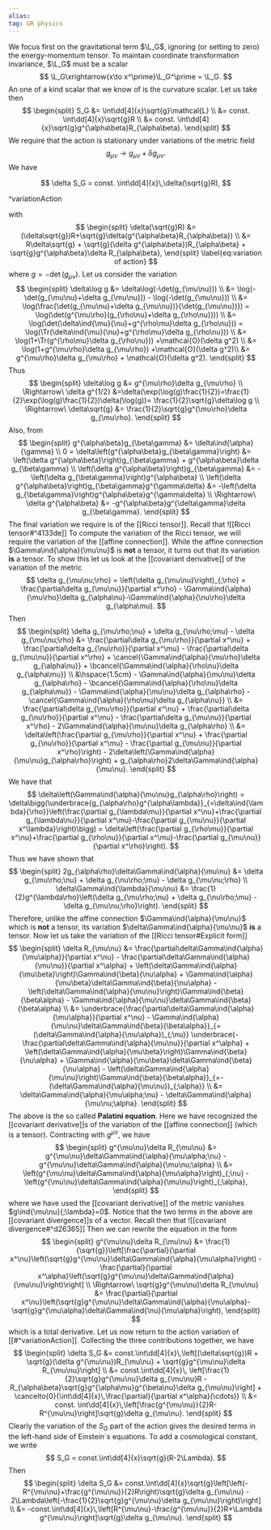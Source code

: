 ```yaml
---
alias:
tag: GR physics
---
```



We focus first on the gravitational term $\L_G$, ignoring (or setting to zero) the energy-momentum tensor. To maintain coordinate transformation invariance, $\L_G$ must be a scalar
$$
    \L_G\xrightarrow{x\to x^\prime}\L_G^\prime = \L_G.
$$
An one of a kind scalar that we know of is the curvature scalar. Let us take then 
$$
\begin{split}
    S_G &= \int\dd[4]{x}\sqrt{g}\mathcal{L} \\
    &= const. \int\dd[4]{x}\sqrt{g}R \\
    &= const. \int\dd[4]{x}\sqrt{g}g^{\alpha\beta}R_{\alpha\beta}.
\end{split}
$$
We require that the action is stationary under variations of the metric field
$$
    g_{\mu\nu}\to g_{\mu\nu}+\delta g_{\mu\nu}.
$$
We have

$$
    \delta S_G = const. \int\dd[4]{x}\,\delta(\sqrt{g}R),
$$

^variationAction

with
$$
\begin{split}
    \delta(\sqrt{g}R) &= (\delta\sqrt{g})R+\sqrt{g}\delta(g^{\alpha\beta}R_{\alpha\beta}) \\
    &= R\delta\sqrt{g} + \sqrt{g}(\delta g^{\alpha\beta})R_{\alpha\beta} + \sqrt{g}g^{\alpha\beta}\delta R_{\alpha\beta},
\end{split}
\label{eq:variation of action}
$$
where $g=-\det(g_{\mu\nu})$. Let us consider the variation
$$
\begin{split}
    \delta\log g &= \delta\log(-\det(g_{\mu\nu})) \\
    &= \log(-\det(g_{\mu\nu}+\delta g_{\mu\nu})) - \log(-\det(g_{\mu\nu})) \\
    &= \log(\frac{\det(g_{\mu\nu}+\delta g_{\mu\nu})}{\det(g_{\mu\nu})}) = \log(\det(g^{\mu\rho}(g_{\rho\nu}+\delta g_{\rho\nu}))) \\
    &= \log(\det(\delta\ind{\mu}{\nu}+g^{\rho\mu}\delta g_{\rho\nu})) = \log(\Tr(\delta\ind{\mu}{\nu}+g^{\rho\mu}\delta g_{\rho\nu})) \\
    &= \log(1+\Tr(g^{\rho\mu}\delta g_{\rho\nu})) +\mathcal{O}(\delta g^2) \\
    &= \log(1+g^{\mu\rho}\delta g_{\mu\rho}) +\mathcal{O}(\delta g^2)\\
    &= g^{\mu\rho}\delta g_{\mu\rho} + \mathcal{O}(\delta g^2).
\end{split}
$$
Thus 
$$
\begin{split}
    \delta\log g &= g^{\mu\rho}\delta g_{\mu\rho} \\
    \Rightarrow\ \delta g^{1/2} &=\delta(\exp(\log(g)\frac{1}{2})=\frac{1}{2}\exp(\log(g)\frac{1}{2})\delta(\log(g))= \frac{1}{2}\sqrt{g}\delta\log g \\
    \Rightarrow\ \delta\sqrt{g} &= \frac{1}{2}\sqrt{g}g^{\mu\rho}\delta g_{\mu\rho}.
\end{split}
$$
Also, from
$$
\begin{split}
    g^{\alpha\beta}g_{\beta\gamma} &= \delta\ind{\alpha}{\gamma} \\
    0 = \delta\left(g^{\alpha\beta}g_{\beta\gamma}\right) &= \left(\delta g^{\alpha\beta}\right)g_{\beta\gamma} + g^{\alpha\beta}\delta g_{\beta\gamma} \\
    \left(\delta g^{\alpha\beta}\right)g_{\beta\gamma} &= -\left(\delta g_{\beta\gamma}\right)g^{\alpha\beta} \\
    \left(\delta g^{\alpha\beta}\right)g_{\beta\gamma}g^{\gamma\delta} &= -\left(\delta g_{\beta\gamma}\right)g^{\alpha\beta}g^{\gamma\delta} \\
    \Rightarrow\ \delta g^{\alpha\beta} &= -g^{\alpha\beta}g^{\delta\gamma}\delta g_{\beta\gamma}.
\end{split}
$$
The final variation we require is of the [[Ricci tensor]]. Recall that
![[Ricci tensor#^4133de]]
To compute the variation of the Ricci tensor, we will require the variation of the [[affine connection]]. While the affine connection $\Gamma\ind{\alpha}{\mu\nu}$ is **not** a tensor, it turns out that its variation **is** a tensor. To show this let us look at the [[covariant derivative]] of the variation of the metric
$$
    \delta g_{\mu\nu;\rho} = \left(\delta g_{\mu\nu}\right)_{;\rho} = \frac{\partial\delta g_{\mu\nu}}{\partial x^\rho} - \Gamma\ind{\alpha}{\mu\rho}\delta g_{\alpha\nu}-\Gamma\ind{\alpha}{\nu\rho}\delta g_{\alpha\mu}.
$$
Then
$$
\begin{split}
    \delta g_{\mu\rho;\nu} + \delta g_{\nu\rho;\mu} - \delta g_{\mu\nu;\rho} &= \frac{\partial\delta g_{\mu\rho}}{\partial x^\nu} + \frac{\partial\delta g_{\nu\rho}}{\partial x^\mu} - \frac{\partial\delta g_{\mu\nu}}{\partial x^\rho} + \cancel{\Gamma\ind{\alpha}{\mu\rho}\delta g_{\alpha\nu}} + \bcancel{\Gamma\ind{\alpha}{\rho\nu}\delta g_{\alpha\mu}} \\
    &\hspace{1.5cm} - \Gamma\ind{\alpha}{\mu\nu}\delta g_{\alpha\rho} - \bcancel{\Gamma\ind{\alpha}{\rho\nu}\delta g_{\alpha\mu}} - \Gamma\ind{\alpha}{\mu\nu}\delta g_{\alpha\rho} - \cancel{\Gamma\ind{\alpha}{\rho\mu}\delta g_{\alpha\nu}} \\
    &= \frac{\partial\delta g_{\mu\rho}}{\partial x^\nu} + \frac{\partial\delta g_{\nu\rho}}{\partial x^\mu} - \frac{\partial\delta g_{\mu\nu}}{\partial x^\rho} - 2\Gamma\ind{\alpha}{\mu\nu}\delta g_{\alpha\rho} \\
    &= \delta\left(\frac{\partial g_{\mu\rho}}{\partial x^\nu} + \frac{\partial g_{\nu\rho}}{\partial x^\mu} - \frac{\partial g_{\mu\nu}}{\partial x^\rho}\right) - 2\delta\left(\Gamma\ind{\alpha}{\mu\nu}g_{\alpha\rho}\right) + g_{\alpha\rho}2\delta\Gamma\ind{\alpha}{\mu\nu}.
\end{split}
$$
We have that
$$
    \delta\left(\Gamma\ind{\alpha}{\mu\nu}g_{\alpha\rho}\right) = \delta\bigg(\underbrace{g_{\alpha\rho}g^{\alpha\lambda}}_{=\delta\ind{\lambda}{\rho}}\left(\frac{\partial g_{\lambda\mu}}{\partial x^\nu}+\frac{\partial g_{\lambda\nu}}{\partial x^\mu}-\frac{\partial g_{\mu\nu}}{\partial x^\lambda}\right)\bigg) = \delta\left(\frac{\partial g_{\rho\mu}}{\partial x^\nu}+\frac{\partial g_{\rho\nu}}{\partial x^\mu}-\frac{\partial g_{\mu\nu}}{\partial x^\rho}\right).
$$
Thus we have shown that
$$
\begin{split}
    2g_{\alpha\rho}\delta\Gamma\ind{\alpha}{\mu\nu} &= \delta g_{\mu\rho;\nu} + \delta g_{\nu\rho;\mu} - \delta g_{\mu\nu;\rho} \\
    \delta\Gamma\ind{\lambda}{\mu\nu} &= \frac{1}{2}g^{\lambda\rho}\left(\delta g_{\mu\rho;\nu} + \delta g_{\nu\rho;\mu} - \delta g_{\mu\nu;\rho}\right).
\end{split}
$$
Therefore, unlike the affine connection $\Gamma\ind{\alpha}{\mu\nu}$ which is **not** a tensor, its variation $\delta\Gamma\ind{\alpha}{\mu\nu}$ **is** a tensor. Now let us take the variation of the [[Ricci tensor#Explicit form]]
$$
\begin{split}
    \delta R_{\mu\nu} &= \frac{\partial\delta\Gamma\ind{\alpha}{\mu\alpha}}{\partial x^\nu} - \frac{\partial\delta\Gamma\ind{\alpha}{\mu\nu}}{\partial x^\alpha} + \left(\delta\Gamma\ind{\alpha}{\mu\beta}\right)\Gamma\ind{\beta}{\nu\alpha} + \Gamma\ind{\alpha}{\mu\beta}\delta\Gamma\ind{\beta}{\nu\alpha} - \left(\delta\Gamma\ind{\alpha}{\mu\nu}\right)\Gamma\ind{\beta}{\beta\alpha} - \Gamma\ind{\alpha}{\mu\nu}\delta\Gamma\ind{\beta}{\beta\alpha} \\
    &= \underbrace{\frac{\partial\delta\Gamma\ind{\alpha}{\mu\alpha}}{\partial x^\nu} - \Gamma\ind{\alpha}{\mu\nu}\delta\Gamma\ind{\beta}{\beta\alpha}}_{=(\delta\Gamma\ind{\alpha}{\mu\alpha})_{;\nu}} \underbrace{- \frac{\partial\delta\Gamma\ind{\alpha}{\mu\nu}}{\partial x^\alpha} + \left(\delta\Gamma\ind{\alpha}{\mu\beta}\right)\Gamma\ind{\beta}{\nu\alpha} + \Gamma\ind{\alpha}{\mu\beta}\delta\Gamma\ind{\beta}{\nu\alpha} - \left(\delta\Gamma\ind{\alpha}{\mu\nu}\right)\Gamma\ind{\beta}{\beta\alpha}}_{=-(\delta\Gamma\ind{\alpha}{\mu\nu})_{;\alpha}} \\
    &= \delta\Gamma\ind{\alpha}{\mu\alpha;\nu} - \delta\Gamma\ind{\alpha}{\mu\nu;\alpha}.
\end{split}
$$
The above is the so called **Palatini equation**. Here we have recognized the [[covariant derivative]]s of the variation of the [[affine connection]] (which is a tensor). Contracting with $g^{\mu\nu}$, we have
$$
\begin{split}
    g^{\mu\nu}\delta R_{\mu\nu} &= g^{\mu\nu}\delta\Gamma\ind{\alpha}{\mu\alpha;\nu} - g^{\mu\nu}\delta\Gamma\ind{\alpha}{\mu\nu;\alpha} \\
    &= \left(g^{\mu\nu}\delta\Gamma\ind{\alpha}{\mu\alpha}\right)_{;\nu} - \left(g^{\mu\nu}\delta\Gamma\ind{\alpha}{\mu\nu}\right)_{;\alpha},
\end{split}
$$
where we have used the [[covariant derivative]] of the metric vanishes $g\ind{\mu\nu}{;\lambda}=0$. Notice that the two terms in the above are [[covariant divergence]]s of a vector. Recall then that
![[covariant divergence#^d26365]]
Then we can rewrite the equation in the form
$$
\begin{split}
    g^{\mu\nu}\delta R_{\mu\nu} &= \frac{1}{\sqrt{g}}\left[\frac{\partial}{\partial x^\nu}\left(\sqrt{g}g^{\mu\nu}\delta\Gamma\ind{\alpha}{\mu\alpha}\right) - \frac{\partial}{\partial x^\alpha}\left(\sqrt{g}g^{\mu\nu}\delta\Gamma\ind{\alpha}{\mu\nu}\right)\right] \\
    \Rightarrow\ \sqrt{g}g^{\mu\nu}\delta R_{\mu\nu} &= \frac{\partial}{\partial x^\nu}\left(\sqrt{g}g^{\mu\nu}\delta\Gamma\ind{\alpha}{\mu\alpha}-\sqrt{g}g^{\mu\alpha}\delta\Gamma\ind{\nu}{\mu\alpha}\right),
\end{split}
$$
which is a total derivative. Let us now return to the action variation of [[#^variationAction]]. Collecting the three contributions together, we have
$$
\begin{split}
    \delta S_G &= const.\int\dd[4]{x}\,\left[(\delta\sqrt{g})R + \sqrt{g}(\delta g^{\mu\nu})R_{\mu\nu} + \sqrt{g}g^{\mu\nu}\delta R_{\mu\nu}\right] \\
    &= const.\int\dd[4]{x}\, \left[\frac{1}{2}\sqrt{g}g^{\mu\nu}\delta g_{\mu\nu}R - R_{\alpha\beta}\sqrt{g}g^{\alpha\mu}g^{\beta\nu}\delta g_{\mu\nu}\right] + \cancelto{0}{\int\dd[4]{x}\,\frac{\partial}{\partial x^\alpha}(\cdots)} \\
    &= const. \int\dd[4]{x}\,\left[\frac{g^{\mu\nu}}{2}R-R^{\mu\nu}\right]\sqrt{g}\delta g_{\mu\nu}.
\end{split}
$$
Clearly the variation of the $S_G$ part of the action gives the desired terms in the left-hand side of Einstein`s equations. To add a cosmological constant, we write
$$
    S_G = const.\int\dd[4]{x}\sqrt{g}(R-2\Lambda).
$$
Then
$$
\begin{split}
    \delta S_G &= const.\int\dd[4]{x}\sqrt{g}\left[\left(-R^{\mu\nu}+\frac{g^{\mu\nu}}{2}R\right)\sqrt{g}\delta g_{\mu\nu} - 2\Lambda\left(-\frac{1}{2}\sqrt{g}g^{\mu\nu}\delta g_{\mu\nu}\right)\right] \\
    &= -const.\int\dd[4]{x}\,\left[R^{\mu\nu}-\frac{g^{\mu\nu}}{2}R+\Lambda g^{\mu\nu}\right]\sqrt{g}\delta g_{\mu\nu}.
\end{split}
$$

